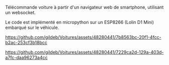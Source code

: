 Télécommande voiture à partir d'un navigateur web de smartphone, utilisant un websocket.

Le code est implémenté en micropython sur un ESP8266 (Lolin D1 Mini) embarqué sur le véhicule.

https://github.com/gildeb/Voitures/assets/48280441/7b8563bc-20f1-4fcc-b2ac-253cf3b18bcc

https://github.com/gildeb/Voitures/assets/48280441/7229ca2d-129a-403d-a7fc-daa96273a4cc

